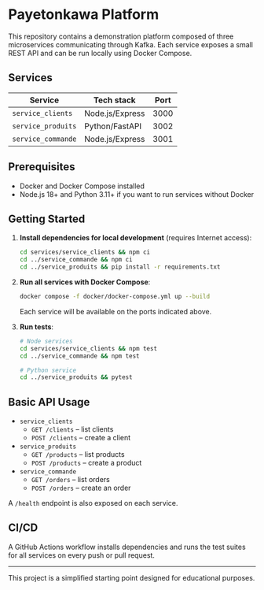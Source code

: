 # Payetonkawa Platform

This repository contains a demonstration platform composed of three microservices communicating through Kafka. Each service exposes a small REST API and can be run locally using Docker Compose.

## Services

| Service              | Tech stack      | Port |
|----------------------|-----------------|------|
| `service_clients`    | Node.js/Express | 3000 |
| `service_produits`   | Python/FastAPI  | 3002 |
| `service_commande`   | Node.js/Express | 3001 |

## Prerequisites

- Docker and Docker Compose installed
- Node.js 18+ and Python 3.11+ if you want to run services without Docker

## Getting Started

1. **Install dependencies for local development** (requires Internet access):
   ```bash
   cd services/service_clients && npm ci
   cd ../service_commande && npm ci
   cd ../service_produits && pip install -r requirements.txt
   ```

2. **Run all services with Docker Compose**:
   ```bash
   docker compose -f docker/docker-compose.yml up --build
   ```
   Each service will be available on the ports indicated above.

3. **Run tests**:
   ```bash
   # Node services
   cd services/service_clients && npm test
   cd ../service_commande && npm test

   # Python service
   cd ../service_produits && pytest
   ```

## Basic API Usage

- `service_clients`
  - `GET /clients` – list clients
  - `POST /clients` – create a client
- `service_produits`
  - `GET /products` – list products
  - `POST /products` – create a product
- `service_commande`
  - `GET /orders` – list orders
  - `POST /orders` – create an order

A `/health` endpoint is also exposed on each service.

## CI/CD

A GitHub Actions workflow installs dependencies and runs the test suites for all services on every push or pull request.

---
This project is a simplified starting point designed for educational purposes.
